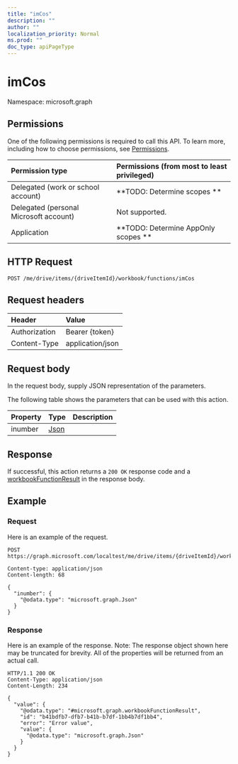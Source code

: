 ```yaml
---
title: "imCos"
description: ""
author: ""
localization_priority: Normal
ms.prod: ""
doc_type: apiPageType
---
```


# imCos

Namespace: microsoft.graph



## Permissions
One of the following permissions is required to call this API. To learn more, including how to choose permissions, see [Permissions](/concepts/permissions-reference.md).

|Permission type|Permissions (from most to least privileged)|
|:---|:---|
|Delegated (work or school account)|**TODO: Determine scopes **|
|Delegated (personal Microsoft account)|Not supported.|
|Application|**TODO: Determine AppOnly scopes **|

## HTTP Request
<!-- {
  "blockType": "ignored"
}
-->
``` http
POST /me/drive/items/{driveItemId}/workbook/functions/imCos
```

## Request headers
|Header|Value|
|:---|:---|
|Authorization|Bearer {token}|
|Content-Type|application/json|

## Request body
In the request body, supply JSON representation of the parameters.

The following table shows the parameters that can be used with this action.

|Property|Type|Description|
|:---|:---|:---|
|inumber|[Json](../resources/json.md)||



## Response
If successful, this action returns a `200 OK` response code and a [workbookFunctionResult](../resources/workbookfunctionresult.md) in the response body.

## Example

### Request
Here is an example of the request.
<!-- {
  "blockType": "request",
  "name": "workbookfunctions_imcos"
}
-->
``` http
POST https://graph.microsoft.com/localtest/me/drive/items/{driveItemId}/workbook/functions/imCos

Content-type: application/json
Content-length: 68

{
  "inumber": {
    "@odata.type": "microsoft.graph.Json"
  }
}
```

### Response
Here is an example of the response. Note: The response object shown here may be truncated for brevity. All of the properties will be returned from an actual call.
<!-- {
  "blockType": "response",
  "truncated": true,
  "@odata.type": "microsoft.graph.workbookfunctionresult"
}
-->
``` http
HTTP/1.1 200 OK
Content-Type: application/json
Content-Length: 234

{
  "value": {
    "@odata.type": "#microsoft.graph.workbookFunctionResult",
    "id": "b41bdfb7-dfb7-b41b-b7df-1bb4b7df1bb4",
    "error": "Error value",
    "value": {
      "@odata.type": "microsoft.graph.Json"
    }
  }
}
```

